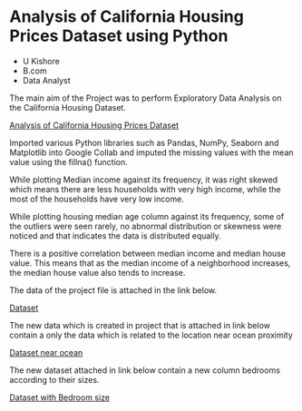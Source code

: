 # Analysis of California Housing Prices Dataset using Python

- U Kishore
- B.com
- Data Analyst

The main aim of the Project was to perform Exploratory Data Analysis on the California Housing Dataset.

[Analysis of California Housing Prices Dataset](https://github.com/ukishore33/Minicapstone-Project-on-California-Housing-Prices-Dataset/blob/main/The%20project%20file.ipynb)

Imported various Python libraries such as Pandas, NumPy, Seaborn and Matplotlib into Google Collab and imputed the missing values with the mean value using the fillna() function.

While plotting Median income against its frequency, it was right skewed which means there are less households with very high income, while the most of the households have very low income.

While plotting housing median age column against its frequency, some of the outliers were seen rarely, no abnormal distribution or skewness were noticed and that indicates the data is distributed equally.

There is a positive correlation between median income and median house value. This means that as the median income of a neighborhood increases, the median house value also tends to increase. 

The data of the project file is attached in the link below.

[Dataset](https://github.com/ukishore33/Analysing-of-California-Housing-Prices-Dataset-by-Python/blob/main/housing.xlsx)

The new data which is created in project that is attached in link below contain a only the data which is related to the location near ocean proximity

[Dataset near ocean](https://github.com/ukishore33/Analysing-of-California-Housing-Prices-Dataset-by-Python/blob/main/dno.csv)

The new dataset attached in link below contain a new column bedrooms according to their sizes.

[Dataset with Bedroom size](https://github.com/ukishore33/Analysing-of-California-Housing-Prices-Dataset-by-Python/blob/main/db_tb.csv)

